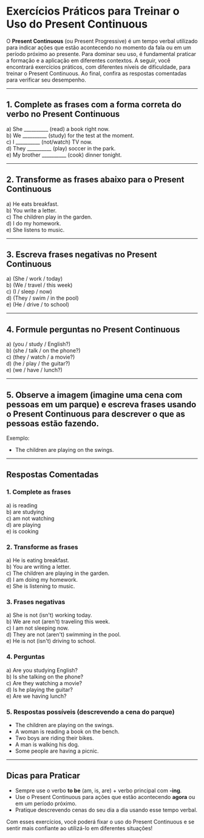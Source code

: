 
# Exercícios Práticos para Treinar o Uso do Present Continuous

O **Present Continuous** (ou Present Progressive) é um tempo verbal utilizado para indicar ações que estão acontecendo no momento da fala ou em um período próximo ao presente. Para dominar seu uso, é fundamental praticar a formação e a aplicação em diferentes contextos. A seguir, você encontrará exercícios práticos, com diferentes níveis de dificuldade, para treinar o Present Continuous. Ao final, confira as respostas comentadas para verificar seu desempenho.

---

## 1. Complete as frases com a forma correta do verbo no Present Continuous

a) She __________ (read) a book right now.  
b) We __________ (study) for the test at the moment.  
c) I __________ (not/watch) TV now.  
d) They __________ (play) soccer in the park.  
e) My brother __________ (cook) dinner tonight.

---

## 2. Transforme as frases abaixo para o Present Continuous

a) He eats breakfast.  
b) You write a letter.  
c) The children play in the garden.  
d) I do my homework.  
e) She listens to music.

---

## 3. Escreva frases negativas no Present Continuous

a) (She / work / today)  
b) (We / travel / this week)  
c) (I / sleep / now)  
d) (They / swim / in the pool)  
e) (He / drive / to school)

---

## 4. Formule perguntas no Present Continuous

a) (you / study / English?)  
b) (she / talk / on the phone?)  
c) (they / watch / a movie?)  
d) (he / play / the guitar?)  
e) (we / have / lunch?)

---

## 5. Observe a imagem (imagine uma cena com pessoas em um parque) e escreva frases usando o Present Continuous para descrever o que as pessoas estão fazendo.

Exemplo:  
- The children are playing on the swings.

---

## Respostas Comentadas

### 1. Complete as frases

a) is reading  
b) are studying  
c) am not watching  
d) are playing  
e) is cooking

### 2. Transforme as frases

a) He is eating breakfast.  
b) You are writing a letter.  
c) The children are playing in the garden.  
d) I am doing my homework.  
e) She is listening to music.

### 3. Frases negativas

a) She is not (isn't) working today.  
b) We are not (aren't) traveling this week.  
c) I am not sleeping now.  
d) They are not (aren't) swimming in the pool.  
e) He is not (isn't) driving to school.

### 4. Perguntas

a) Are you studying English?  
b) Is she talking on the phone?  
c) Are they watching a movie?  
d) Is he playing the guitar?  
e) Are we having lunch?

### 5. Respostas possíveis (descrevendo a cena do parque)

- The children are playing on the swings.
- A woman is reading a book on the bench.
- Two boys are riding their bikes.
- A man is walking his dog.
- Some people are having a picnic.

---

## Dicas para Praticar

- Sempre use o verbo **to be** (am, is, are) + verbo principal com **-ing**.
- Use o Present Continuous para ações que estão acontecendo **agora** ou em um período próximo.
- Pratique descrevendo cenas do seu dia a dia usando esse tempo verbal.

Com esses exercícios, você poderá fixar o uso do Present Continuous e se sentir mais confiante ao utilizá-lo em diferentes situações!
```
